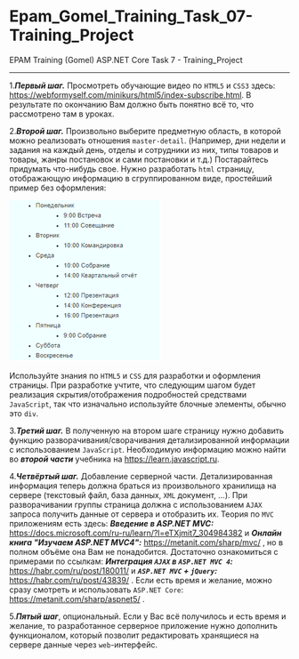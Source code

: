 # Epam_Gomel_Training_Task_07-Training_Project
EPAM Training (Gomel) ASP.NET Core Task 7 - Training_Project

***

1.***Первый шаг.*** Просмотреть обучающие видео по `HTML5` и `CSS3` здесь: https://webformyself.com/minikurs/html5/index-subscribe.html. В результате по окончанию Вам должно быть понятно всё то, что рассмотрено там в уроках. 


2.***Второй шаг.*** Произвольно выберите  предметную область, в которой можно реализовать отношения `master-detail`. (Например, дни недели и задания на каждый день, отделы и сотрудники из них, типы товаров и товары, жанры постановок и сами постановки и т.д.) Постарайтесь придумать что-нибудь свое. Нужно разработать `html` страницу, отображающую информацию в сгруппированном виде, простейший пример без оформления:

![Alt text](/Image/1.PNG?raw=true "Пример без оформления")

Используйте знания по `HTML5` и `CSS` для разработки и оформления страницы.
При разработке учтите, что следующим шагом будет реализация скрытия/отображения подробностей средствами `JavaScript`, так что изначально используйте блочные элементы, обычно это `div`.


3.***Третий шаг.*** В полученную на втором шаге страницу нужно добавить функцию разворачивания/сворачивания детализированной информации с использованием `JavaScript`. Необходимую информацию можно найти во ***второй части*** учебника на https://learn.javascript.ru.


4.***Четвёртый шаг.*** Добавление серверной части. Детализированная информация теперь должна браться из произвольного хранилища на сервере (текстовый файл, база данных, `XML` документ, ...). При разворачивании группы страница должна с использованием `AJAX` запроса получить данные от сервера и отобразить их. 
Теория по `MVC` приложениям есть здесь: ***Введение в ASP.NET MVC:*** https://docs.microsoft.com/ru-ru/learn/?l=eTXjmit7_304984382 и  ***Онлайн книга "Изучаем ASP.NET MVC4":*** https://metanit.com/sharp/mvc/ , но в полном объёме она Вам не понадобится. Достаточно ознакомиться с примерами по ссылкам: ***Интеграция `AJAX` в `ASP.NET MVC 4`:*** https://habr.com/ru/post/180011/ и ***`ASP.NET MVC` + `jQuery`:*** https://habr.com/ru/post/43839/ . Если есть время и желание, можно сразу смотреть и использовать `ASP.NET Core`: https://metanit.com/sharp/aspnet5/ .


5.***Пятый шаг***, опциональный. Если у Вас всё получилось и есть время и желание, то разработанное серверное приложение нужно дополнить функционалом, который позволит редактировать хранящиеся на сервере данные через `web`-интерфейс.


